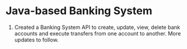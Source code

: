 # Java-based Banking System

1. Created a Banking System API to create, update, view, delete bank accounts and execute transfers from one account to another. More updates to follow.
